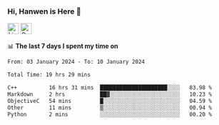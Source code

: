 ### Hi, Hanwen is Here 👋
<p>
	<a href="https://www.linkedin.com/in/liu-hanwen/"><img src="https://img.shields.io/badge/@hanwen-0A66C2?style=flat&logo=LinkedIn&logoColor=white" alt="Linkedin"  height="25px"/></a> 
	<a href="https://scholar.google.com/citations?user=HDF0su0AAAAJ"><img src="https://img.shields.io/badge/scholar-4385FE.svg?&style=plastic&logo=google-scholar&logoColor=white" alt="Google Scholar" height="25px"> </a>
</p>

📊 **The last 7 days I spent my time on** 
<!--START_SECTION:waka-->

```txt
From: 03 January 2024 - To: 10 January 2024

Total Time: 19 hrs 29 mins

C++          16 hrs 31 mins  █████████████████████░░░░   83.98 %
Markdown     2 hrs           ██▓░░░░░░░░░░░░░░░░░░░░░░   10.23 %
ObjectiveC   54 mins         █░░░░░░░░░░░░░░░░░░░░░░░░   04.59 %
Other        11 mins         ▒░░░░░░░░░░░░░░░░░░░░░░░░   00.94 %
Python       2 mins          ░░░░░░░░░░░░░░░░░░░░░░░░░   00.20 %
```

<!--END_SECTION:waka-->


<!--
**david990917/david990917** is a ✨ _special_ ✨ repository because its `README.md` (this file) appears on your GitHub profile.

Here are some ideas to get you started:

- 🔭 I’m currently working on ...
- 🌱 I’m currently learning ...
- 👯 I’m looking to collaborate on ...
- 🤔 I’m looking for help with ...
- 💬 Ask me about ...
- 📫 How to reach me: ...
- 😄 Pronouns: ...
- ⚡ Fun fact: ...
-->

